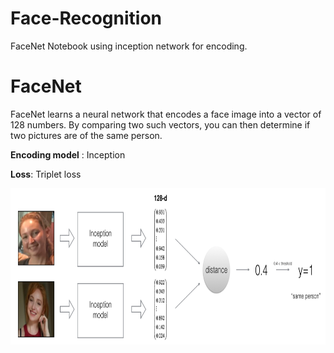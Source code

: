 # Face-Recognition
FaceNet Notebook using inception network for encoding. 

# FaceNet
FaceNet learns a neural network that encodes a face image into a vector of 128 numbers. 
By comparing two such vectors, you can then determine if two pictures are of the same person.

**Encoding model** : Inception 

**Loss**: Triplet loss

<img src="FaceNet_Notebook/images/distance_kiank.png" style="width:680px;height:250px;">

